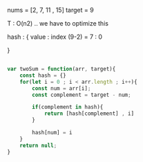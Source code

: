 nums = [2, 7, 11 , 15] target = 9

T : O(n2) .. we have to optimize this 

hash : { 
            value : index
       (9-2) =  7 : 0

}

```ts

var twoSum = function(arr, target){
    const hash = {}
    for(let i = 0 ; i < arr.length ; i++){
        const num = arr[i];
        const complement = target - num;

        if(complement in hash){
            return [hash[complement] , i]
        }

        hash[num] = i
    }
    return null;
}

```



